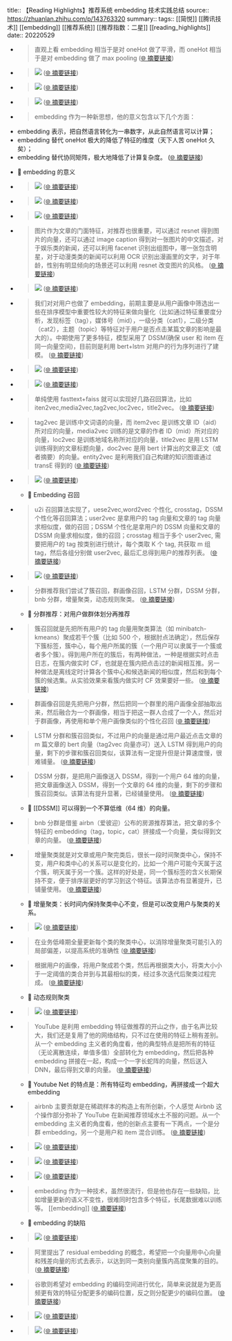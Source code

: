 title:: 【Reading Highlights】推荐系统 embedding 技术实践总结
source:: https://zhuanlan.zhihu.com/p/143763320
summary:: 
tags:: [[简悦]] [[腾讯技术]]  [[embedding]]  [[推荐系统]]  [[推荐指数：二星]]   [[reading_highlights]]
date:: 20220529  

- > 直观上看 embedding 相当于是对 oneHot 做了平滑，而 oneHot 相当于是对 embedding 做了 max pooling  ([🌐 摘要链接](https://zhuanlan.zhihu.com/p/143763320#js_content:~:text=%E7%9B%B4%E8%A7%82%E4%B8%8A%E7%9C%8B%20embedding%20%E7%9B%B8%E5%BD%93%E4%BA%8E%E6%98%AF%E5%AF%B9%20oneHot%20%E5%81%9A%E4%BA%86%E5%B9%B3%E6%BB%91%EF%BC%8C%E8%80%8C%20oneHot%20%E7%9B%B8%E5%BD%93%E4%BA%8E%E6%98%AF%E5%AF%B9%20embedding%20%E5%81%9A%E4%BA%86%20max%20pooling))

- > ![](https://pic1.zhimg.com/v2-1ded42011e9dd14893d7872074b808d8_r.jpg)  ([🌐 摘要链接](https://zhuanlan.zhihu.com/p/143763320#js_content:~:text=https://pic1.zhimg.com/v2-1ded42011e9dd14893d7872074b808d8_r.jpg))

- > ![](https://pic2.zhimg.com/v2-22fd6e8ebecd09a234d17532a268ba6d_r.jpg)  ([🌐 摘要链接](https://zhuanlan.zhihu.com/p/143763320#js_content:~:text=https://pic2.zhimg.com/v2-22fd6e8ebecd09a234d17532a268ba6d_r.jpg))

- > ![](https://pic2.zhimg.com/v2-0048adb0c04f6660fe5a3a9fb5cac0c5_r.jpg)  ([🌐 摘要链接](https://zhuanlan.zhihu.com/p/143763320#js_content:~:text=https://pic2.zhimg.com/v2-0048adb0c04f6660fe5a3a9fb5cac0c5_r.jpg))

- > embedding 作为一种新思想，他的意义包含以下几个方面：

*   embedding 表示，把自然语言转化为一串数字，从此自然语言可以计算；
*   embedding 替代 oneHot 极大的降低了特征的维度（天下人苦 oneHot 久矣）；
*   embedding 替代协同矩阵，极大地降低了计算复杂度。  ([🌐 摘要链接](https://zhuanlan.zhihu.com/p/143763320#js_content:~:text=embedding%20%E4%BD%9C%E4%B8%BA%E4%B8%80%E7%A7%8D%E6%96%B0%E6%80%9D%E6%83%B3%EF%BC%8C%E4%BB%96%E7%9A%84%E6%84%8F%E4%B9%89%E5%8C%85%E5%90%AB%E4%BB%A5%E4%B8%8B%E5%87%A0%E4%B8%AA%E6%96%B9%E9%9D%A2%EF%BC%9Aembedding%20%E8%A1%A8%E7%A4%BA%EF%BC%8C%E6%8A%8A%E8%87%AA%E7%84%B6%E8%AF%AD%E8%A8%80%E8%BD%AC%E5%8C%96%E4%B8%BA%E4%B8%80%E4%B8%B2%E6%95%B0%E5%AD%97%EF%BC%8C%E4%BB%8E%E6%AD%A4%E8%87%AA%E7%84%B6%E8%AF%AD%E8%A8%80%E5%8F%AF%E4%BB%A5%E8%AE%A1%E7%AE%97%EF%BC%9Bembedding%20%E6%9B%BF%E4%BB%A3%20oneHot%20%E6%9E%81%E5%A4%A7%E7%9A%84%E9%99%8D%E4%BD%8E%E4%BA%86%E7%89%B9%E5%BE%81%E7%9A%84%E7%BB%B4%E5%BA%A6%EF%BC%88%E5%A4%A9%E4%B8%8B%E4%BA%BA%E8%8B%A6%20oneHot%20%E4%B9%85%E7%9F%A3%EF%BC%89%EF%BC%9Bembedding%20%E6%9B%BF%E4%BB%A3%E5%8D%8F%E5%90%8C%E7%9F%A9%E9%98%B5%EF%BC%8C%E6%9E%81%E5%A4%A7%E5%9C%B0%E9%99%8D%E4%BD%8E%E4%BA%86%E8%AE%A1%E7%AE%97%E5%A4%8D%E6%9D%82%E5%BA%A6%E3%80%82))
  - 📝 embedding 的意义

- > ![](https://pic4.zhimg.com/v2-01688fb3426ce94d3c600b78d364498b_r.jpg)  ([🌐 摘要链接](https://zhuanlan.zhihu.com/p/143763320#js_content:~:text=https://pic4.zhimg.com/v2-01688fb3426ce94d3c600b78d364498b_r.jpg))

- > ![](https://pic1.zhimg.com/v2-18144af9c14e4121f810368593d51698_r.jpg)  ([🌐 摘要链接](https://zhuanlan.zhihu.com/p/143763320#js_content:~:text=https://pic1.zhimg.com/v2-18144af9c14e4121f810368593d51698_r.jpg))

- > ![](https://pic4.zhimg.com/v2-620451f4c911cb10cd956378e66f198b_r.jpg)  ([🌐 摘要链接](https://zhuanlan.zhihu.com/p/143763320#js_content:~:text=https://pic4.zhimg.com/v2-620451f4c911cb10cd956378e66f198b_r.jpg))

- > 图片作为文章的门面特征，对推荐也很重要，可以通过 resnet 得到图片的向量，还可以通过 image caption 得到对一张图片的中文描述，对于娱乐类的新闻，还可以利用 facenet 识别出组图中，哪一张包含明星，对于动漫类类的新闻可以利用 OCR 识别出漫画里的文字，对于年龄，性别有明显倾向的场景还可以利用 resnet 改变图片的风格。  ([🌐 摘要链接](https://zhuanlan.zhihu.com/p/143763320#js_content:~:text=%E5%9B%BE%E7%89%87%E4%BD%9C%E4%B8%BA%E6%96%87%E7%AB%A0%E7%9A%84%E9%97%A8%E9%9D%A2%E7%89%B9%E5%BE%81%EF%BC%8C%E5%AF%B9%E6%8E%A8%E8%8D%90%E4%B9%9F%E5%BE%88%E9%87%8D%E8%A6%81%EF%BC%8C%E5%8F%AF%E4%BB%A5%E9%80%9A%E8%BF%87%20resnet%20%E5%BE%97%E5%88%B0%E5%9B%BE%E7%89%87%E7%9A%84%E5%90%91%E9%87%8F%EF%BC%8C%E8%BF%98%E5%8F%AF%E4%BB%A5%E9%80%9A%E8%BF%87%20image%20caption%20%E5%BE%97%E5%88%B0%E5%AF%B9%E4%B8%80%E5%BC%A0%E5%9B%BE%E7%89%87%E7%9A%84%E4%B8%AD%E6%96%87%E6%8F%8F%E8%BF%B0%EF%BC%8C%E5%AF%B9%E4%BA%8E%E5%A8%B1%E4%B9%90%E7%B1%BB%E7%9A%84%E6%96%B0%E9%97%BB%EF%BC%8C%E8%BF%98%E5%8F%AF%E4%BB%A5%E5%88%A9%E7%94%A8%20facenet%20%E8%AF%86%E5%88%AB%E5%87%BA%E7%BB%84%E5%9B%BE%E4%B8%AD%EF%BC%8C%E5%93%AA%E4%B8%80%E5%BC%A0%E5%8C%85%E5%90%AB%E6%98%8E%E6%98%9F%EF%BC%8C%E5%AF%B9%E4%BA%8E%E5%8A%A8%E6%BC%AB%E7%B1%BB%E7%B1%BB%E7%9A%84%E6%96%B0%E9%97%BB%E5%8F%AF%E4%BB%A5%E5%88%A9%E7%94%A8%20OCR%20%E8%AF%86%E5%88%AB%E5%87%BA%E6%BC%AB%E7%94%BB%E9%87%8C%E7%9A%84%E6%96%87%E5%AD%97%EF%BC%8C%E5%AF%B9%E4%BA%8E%E5%B9%B4%E9%BE%84%EF%BC%8C%E6%80%A7%E5%88%AB%E6%9C%89%E6%98%8E%E6%98%BE%E5%80%BE%E5%90%91%E7%9A%84%E5%9C%BA%E6%99%AF%E8%BF%98%E5%8F%AF%E4%BB%A5%E5%88%A9%E7%94%A8%20resnet%20%E6%94%B9%E5%8F%98%E5%9B%BE%E7%89%87%E7%9A%84%E9%A3%8E%E6%A0%BC%E3%80%82))

- > ![](https://pic4.zhimg.com/v2-9c5dfdd54052ca764747e56a96fbd4cb_r.jpg)  ([🌐 摘要链接](https://zhuanlan.zhihu.com/p/143763320#js_content:~:text=https://pic4.zhimg.com/v2-9c5dfdd54052ca764747e56a96fbd4cb_r.jpg))

- > 我们对对用户也做了 embedding，前期主要是从用户画像中筛选出一些在排序模型中重要性较大的特征来做向量化（比如通过特征重要度分析，发现标签（tag），媒体号（mid），一级分类（cat1），二级分类（cat2），主题（topic）等特征对于用户是否点击某篇文章的影响是最大的）。中期使用了更多特征，模型采用了 DSSM(确保 user 和 item 在同一向量空间)，目前则是利用 bert+lstm 对用户的行为序列进行了建模。  ([🌐 摘要链接](https://zhuanlan.zhihu.com/p/143763320#js_content:~:text=%E6%88%91%E4%BB%AC%E5%AF%B9%E5%AF%B9%E7%94%A8%E6%88%B7%E4%B9%9F%E5%81%9A%E4%BA%86%20embedding%EF%BC%8C%E5%89%8D%E6%9C%9F%E4%B8%BB%E8%A6%81%E6%98%AF%E4%BB%8E%E7%94%A8%E6%88%B7%E7%94%BB%E5%83%8F%E4%B8%AD%E7%AD%9B%E9%80%89%E5%87%BA%E4%B8%80%E4%BA%9B%E5%9C%A8%E6%8E%92%E5%BA%8F%E6%A8%A1%E5%9E%8B%E4%B8%AD%E9%87%8D%E8%A6%81%E6%80%A7%E8%BE%83%E5%A4%A7%E7%9A%84%E7%89%B9%E5%BE%81%E6%9D%A5%E5%81%9A%E5%90%91%E9%87%8F%E5%8C%96%EF%BC%88%E6%AF%94%E5%A6%82%E9%80%9A%E8%BF%87%E7%89%B9%E5%BE%81%E9%87%8D%E8%A6%81%E5%BA%A6%E5%88%86%E6%9E%90%EF%BC%8C%E5%8F%91%E7%8E%B0%E6%A0%87%E7%AD%BE%EF%BC%88tag%EF%BC%89%EF%BC%8C%E5%AA%92%E4%BD%93%E5%8F%B7%EF%BC%88mid%EF%BC%89%EF%BC%8C%E4%B8%80%E7%BA%A7%E5%88%86%E7%B1%BB%EF%BC%88cat1%EF%BC%89%EF%BC%8C%E4%BA%8C%E7%BA%A7%E5%88%86%E7%B1%BB%EF%BC%88cat2%EF%BC%89%EF%BC%8C%E4%B8%BB%E9%A2%98%EF%BC%88topic%EF%BC%89%E7%AD%89%E7%89%B9%E5%BE%81%E5%AF%B9%E4%BA%8E%E7%94%A8%E6%88%B7%E6%98%AF%E5%90%A6%E7%82%B9%E5%87%BB%E6%9F%90%E7%AF%87%E6%96%87%E7%AB%A0%E7%9A%84%E5%BD%B1%E5%93%8D%E6%98%AF%E6%9C%80%E5%A4%A7%E7%9A%84%EF%BC%89%E3%80%82%E4%B8%AD%E6%9C%9F%E4%BD%BF%E7%94%A8%E4%BA%86%E6%9B%B4%E5%A4%9A%E7%89%B9%E5%BE%81%EF%BC%8C%E6%A8%A1%E5%9E%8B%E9%87%87%E7%94%A8%E4%BA%86%20DSSM(%E7%A1%AE%E4%BF%9D%20user%20%E5%92%8C%20item%20%E5%9C%A8%E5%90%8C%E4%B8%80%E5%90%91%E9%87%8F%E7%A9%BA%E9%97%B4)%EF%BC%8C%E7%9B%AE%E5%89%8D%E5%88%99%E6%98%AF%E5%88%A9%E7%94%A8%20bert+lstm%20%E5%AF%B9%E7%94%A8%E6%88%B7%E7%9A%84%E8%A1%8C%E4%B8%BA%E5%BA%8F%E5%88%97%E8%BF%9B%E8%A1%8C%E4%BA%86%E5%BB%BA%E6%A8%A1%E3%80%82))

- > ![](https://pic4.zhimg.com/v2-bed3cb5536ad38425c8385fc23d856f7_r.jpg)  ([🌐 摘要链接](https://zhuanlan.zhihu.com/p/143763320#js_content:~:text=https://pic4.zhimg.com/v2-bed3cb5536ad38425c8385fc23d856f7_r.jpg))

- > ![](https://pic3.zhimg.com/v2-ad0eb7db7268827f71159ce1885b328e_r.jpg)  ([🌐 摘要链接](https://zhuanlan.zhihu.com/p/143763320#js_content:~:text=https://pic3.zhimg.com/v2-ad0eb7db7268827f71159ce1885b328e_r.jpg))

- > 单纯使用 fasttext+faiss 就可以实现好几路召回算法，比如 iten2vec,media2vec,tag2vec,loc2vec，title2vec。  ([🌐 摘要链接](https://zhuanlan.zhihu.com/p/143763320#js_content:~:text=%E5%8D%95%E7%BA%AF%E4%BD%BF%E7%94%A8%20fasttext+faiss%20%E5%B0%B1%E5%8F%AF%E4%BB%A5%E5%AE%9E%E7%8E%B0%E5%A5%BD%E5%87%A0%E8%B7%AF%E5%8F%AC%E5%9B%9E%E7%AE%97%E6%B3%95%EF%BC%8C%E6%AF%94%E5%A6%82%20iten2vec,media2vec,tag2vec,loc2vec%EF%BC%8Ctitle2vec%E3%80%82))

- > tag2vec 是训练中文词语的向量，而 item2vec 是训练文章 ID（aid）所对应的向量，media2vec 训练的是文章的作者 ID（mid）所对应的向量，loc2vec 是训练地域名称所对应的向量，title2vec 是用 LSTM 训练得到的文章标题向量，doc2vec 是用 bert 计算出的文章正文（或者摘要）的向量。entity2vec 是利用我们自己构建的知识图谱通过 transE 得到的  ([🌐 摘要链接](https://zhuanlan.zhihu.com/p/143763320#js_content:~:text=tag2vec%20%E6%98%AF%E8%AE%AD%E7%BB%83%E4%B8%AD%E6%96%87%E8%AF%8D%E8%AF%AD%E7%9A%84%E5%90%91%E9%87%8F%EF%BC%8C%E8%80%8C%20item2vec%20%E6%98%AF%E8%AE%AD%E7%BB%83%E6%96%87%E7%AB%A0%20ID%EF%BC%88aid%EF%BC%89%E6%89%80%E5%AF%B9%E5%BA%94%E7%9A%84%E5%90%91%E9%87%8F%EF%BC%8Cmedia2vec%20%E8%AE%AD%E7%BB%83%E7%9A%84%E6%98%AF%E6%96%87%E7%AB%A0%E7%9A%84%E4%BD%9C%E8%80%85%20ID%EF%BC%88mid%EF%BC%89%E6%89%80%E5%AF%B9%E5%BA%94%E7%9A%84%E5%90%91%E9%87%8F%EF%BC%8Cloc2vec%20%E6%98%AF%E8%AE%AD%E7%BB%83%E5%9C%B0%E5%9F%9F%E5%90%8D%E7%A7%B0%E6%89%80%E5%AF%B9%E5%BA%94%E7%9A%84%E5%90%91%E9%87%8F%EF%BC%8Ctitle2vec%20%E6%98%AF%E7%94%A8%20LSTM%20%E8%AE%AD%E7%BB%83%E5%BE%97%E5%88%B0%E7%9A%84%E6%96%87%E7%AB%A0%E6%A0%87%E9%A2%98%E5%90%91%E9%87%8F%EF%BC%8Cdoc2vec%20%E6%98%AF%E7%94%A8%20bert%20%E8%AE%A1%E7%AE%97%E5%87%BA%E7%9A%84%E6%96%87%E7%AB%A0%E6%AD%A3%E6%96%87%EF%BC%88%E6%88%96%E8%80%85%E6%91%98%E8%A6%81%EF%BC%89%E7%9A%84%E5%90%91%E9%87%8F%E3%80%82entity2vec%20%E6%98%AF%E5%88%A9%E7%94%A8%E6%88%91%E4%BB%AC%E8%87%AA%E5%B7%B1%E6%9E%84%E5%BB%BA%E7%9A%84%E7%9F%A5%E8%AF%86%E5%9B%BE%E8%B0%B1%E9%80%9A%E8%BF%87%20transE%20%E5%BE%97%E5%88%B0%E7%9A%84))

- > ![](https://pic4.zhimg.com/v2-75b2cb945cf1e5e051357ac46bb4faa7_r.jpg)  ([🌐 摘要链接](https://zhuanlan.zhihu.com/p/143763320#js_content:~:text=https://pic4.zhimg.com/v2-75b2cb945cf1e5e051357ac46bb4faa7_r.jpg))
  - 📝 Embedding 召回

- > u2i 召回算法实现了，uese2vec,word2vec 个性化, crosstag，DSSM 个性化等召回算法；user2vec 是拿用户的 tag 向量和文章的 tag 向量求相似度，做的召回；DSSM 个性化是拿用户的 DSSM 向量和文章的 DSSM 向量求相似度，做的召回；crosstag 相当于多个 user2vec, 需要把用户的 tag 按类别进行统计，每个类取 K 个 tag, 共获取 m 组 tag，然后各组分别做 user2vec, 最后汇总得到用户的推荐列表。  ([🌐 摘要链接](https://zhuanlan.zhihu.com/p/143763320#js_content:~:text=u2i%20%E5%8F%AC%E5%9B%9E%E7%AE%97%E6%B3%95%E5%AE%9E%E7%8E%B0%E4%BA%86%EF%BC%8Cuese2vec,word2vec%20%E4%B8%AA%E6%80%A7%E5%8C%96,%20crosstag%EF%BC%8CDSSM%20%E4%B8%AA%E6%80%A7%E5%8C%96%E7%AD%89%E5%8F%AC%E5%9B%9E%E7%AE%97%E6%B3%95%EF%BC%9Buser2vec%20%E6%98%AF%E6%8B%BF%E7%94%A8%E6%88%B7%E7%9A%84%20tag%20%E5%90%91%E9%87%8F%E5%92%8C%E6%96%87%E7%AB%A0%E7%9A%84%20tag%20%E5%90%91%E9%87%8F%E6%B1%82%E7%9B%B8%E4%BC%BC%E5%BA%A6%EF%BC%8C%E5%81%9A%E7%9A%84%E5%8F%AC%E5%9B%9E%EF%BC%9BDSSM%20%E4%B8%AA%E6%80%A7%E5%8C%96%E6%98%AF%E6%8B%BF%E7%94%A8%E6%88%B7%E7%9A%84%20DSSM%20%E5%90%91%E9%87%8F%E5%92%8C%E6%96%87%E7%AB%A0%E7%9A%84%20DSSM%20%E5%90%91%E9%87%8F%E6%B1%82%E7%9B%B8%E4%BC%BC%E5%BA%A6%EF%BC%8C%E5%81%9A%E7%9A%84%E5%8F%AC%E5%9B%9E%EF%BC%9Bcrosstag%20%E7%9B%B8%E5%BD%93%E4%BA%8E%E5%A4%9A%E4%B8%AA%20user2vec,%20%E9%9C%80%E8%A6%81%E6%8A%8A%E7%94%A8%E6%88%B7%E7%9A%84%20tag%20%E6%8C%89%E7%B1%BB%E5%88%AB%E8%BF%9B%E8%A1%8C%E7%BB%9F%E8%AE%A1%EF%BC%8C%E6%AF%8F%E4%B8%AA%E7%B1%BB%E5%8F%96%20K%20%E4%B8%AA%20tag,%20%E5%85%B1%E8%8E%B7%E5%8F%96%20m%20%E7%BB%84%20tag%EF%BC%8C%E7%84%B6%E5%90%8E%E5%90%84%E7%BB%84%E5%88%86%E5%88%AB%E5%81%9A%20user2vec,%20%E6%9C%80%E5%90%8E%E6%B1%87%E6%80%BB%E5%BE%97%E5%88%B0%E7%94%A8%E6%88%B7%E7%9A%84%E6%8E%A8%E8%8D%90%E5%88%97%E8%A1%A8%E3%80%82))

- > ![](https://pic1.zhimg.com/v2-4c7edc94af4f7f40eddc4cb949f89cf8_b.jpg)  ([🌐 摘要链接](https://zhuanlan.zhihu.com/p/143763320#js_content:~:text=https://pic1.zhimg.com/v2-4c7edc94af4f7f40eddc4cb949f89cf8_b.jpg))

- > 分群推荐我们尝试了簇召回，群画像召回，LSTM 分群，DSSM 分群，bnb 分群，增量聚类，动态规则聚类。  ([🌐 摘要链接](https://zhuanlan.zhihu.com/p/143763320#js_content:~:text=%E5%88%86%E7%BE%A4%E6%8E%A8%E8%8D%90%E6%88%91%E4%BB%AC%E5%B0%9D%E8%AF%95%E4%BA%86%E7%B0%87%E5%8F%AC%E5%9B%9E%EF%BC%8C%E7%BE%A4%E7%94%BB%E5%83%8F%E5%8F%AC%E5%9B%9E%EF%BC%8CLSTM%20%E5%88%86%E7%BE%A4%EF%BC%8CDSSM%20%E5%88%86%E7%BE%A4%EF%BC%8Cbnb%20%E5%88%86%E7%BE%A4%EF%BC%8C%E5%A2%9E%E9%87%8F%E8%81%9A%E7%B1%BB%EF%BC%8C%E5%8A%A8%E6%80%81%E8%A7%84%E5%88%99%E8%81%9A%E7%B1%BB%E3%80%82))
  - 📝 分群推荐：对用户做群体划分再推荐

- > 簇召回就是先把所有用户的 tag 向量用聚类算法（如 minibatch-kmeans）聚成若干个簇（比如 500 个，根据肘点法确定），然后保存下簇标签，簇中心，每个用户所属的簇（一个用户可以隶属于一个簇或者多个簇）。得到用户所在的簇后，有两种做法，一种是根据实时点击日志，在簇内做实时 CF，也就是在簇内把点击过的新闻相互推。另一种做法是离线定时计算各个簇中心和候选新闻的相似度，然后和到每个簇的候选集。从实验效果来看簇内做实时 CF 效果要好一些。  ([🌐 摘要链接](https://zhuanlan.zhihu.com/p/143763320#js_content:~:text=%E7%B0%87%E5%8F%AC%E5%9B%9E%E5%B0%B1%E6%98%AF%E5%85%88%E6%8A%8A%E6%89%80%E6%9C%89%E7%94%A8%E6%88%B7%E7%9A%84%20tag%20%E5%90%91%E9%87%8F%E7%94%A8%E8%81%9A%E7%B1%BB%E7%AE%97%E6%B3%95%EF%BC%88%E5%A6%82%20minibatch-kmeans%EF%BC%89%E8%81%9A%E6%88%90%E8%8B%A5%E5%B9%B2%E4%B8%AA%E7%B0%87%EF%BC%88%E6%AF%94%E5%A6%82%20500%20%E4%B8%AA%EF%BC%8C%E6%A0%B9%E6%8D%AE%E8%82%98%E7%82%B9%E6%B3%95%E7%A1%AE%E5%AE%9A%EF%BC%89%EF%BC%8C%E7%84%B6%E5%90%8E%E4%BF%9D%E5%AD%98%E4%B8%8B%E7%B0%87%E6%A0%87%E7%AD%BE%EF%BC%8C%E7%B0%87%E4%B8%AD%E5%BF%83%EF%BC%8C%E6%AF%8F%E4%B8%AA%E7%94%A8%E6%88%B7%E6%89%80%E5%B1%9E%E7%9A%84%E7%B0%87%EF%BC%88%E4%B8%80%E4%B8%AA%E7%94%A8%E6%88%B7%E5%8F%AF%E4%BB%A5%E9%9A%B6%E5%B1%9E%E4%BA%8E%E4%B8%80%E4%B8%AA%E7%B0%87%E6%88%96%E8%80%85%E5%A4%9A%E4%B8%AA%E7%B0%87%EF%BC%89%E3%80%82%E5%BE%97%E5%88%B0%E7%94%A8%E6%88%B7%E6%89%80%E5%9C%A8%E7%9A%84%E7%B0%87%E5%90%8E%EF%BC%8C%E6%9C%89%E4%B8%A4%E7%A7%8D%E5%81%9A%E6%B3%95%EF%BC%8C%E4%B8%80%E7%A7%8D%E6%98%AF%E6%A0%B9%E6%8D%AE%E5%AE%9E%E6%97%B6%E7%82%B9%E5%87%BB%E6%97%A5%E5%BF%97%EF%BC%8C%E5%9C%A8%E7%B0%87%E5%86%85%E5%81%9A%E5%AE%9E%E6%97%B6%20CF%EF%BC%8C%E4%B9%9F%E5%B0%B1%E6%98%AF%E5%9C%A8%E7%B0%87%E5%86%85%E6%8A%8A%E7%82%B9%E5%87%BB%E8%BF%87%E7%9A%84%E6%96%B0%E9%97%BB%E7%9B%B8%E4%BA%92%E6%8E%A8%E3%80%82%E5%8F%A6%E4%B8%80%E7%A7%8D%E5%81%9A%E6%B3%95%E6%98%AF%E7%A6%BB%E7%BA%BF%E5%AE%9A%E6%97%B6%E8%AE%A1%E7%AE%97%E5%90%84%E4%B8%AA%E7%B0%87%E4%B8%AD%E5%BF%83%E5%92%8C%E5%80%99%E9%80%89%E6%96%B0%E9%97%BB%E7%9A%84%E7%9B%B8%E4%BC%BC%E5%BA%A6%EF%BC%8C%E7%84%B6%E5%90%8E%E5%92%8C%E5%88%B0%E6%AF%8F%E4%B8%AA%E7%B0%87%E7%9A%84%E5%80%99%E9%80%89%E9%9B%86%E3%80%82%E4%BB%8E%E5%AE%9E%E9%AA%8C%E6%95%88%E6%9E%9C%E6%9D%A5%E7%9C%8B%E7%B0%87%E5%86%85%E5%81%9A%E5%AE%9E%E6%97%B6%20CF%20%E6%95%88%E6%9E%9C%E8%A6%81%E5%A5%BD%E4%B8%80%E4%BA%9B%E3%80%82))

- > 群画像召回是先把用户分群，然后把同一个群里的用户画像全部抽取出来，然后融合为一个群画像，相当于把这一群人合成了一个人，然后对于群画像，再使用和单个用户画像类似的个性化召回  ([🌐 摘要链接](https://zhuanlan.zhihu.com/p/143763320#js_content:~:text=%E7%BE%A4%E7%94%BB%E5%83%8F%E5%8F%AC%E5%9B%9E%E6%98%AF%E5%85%88%E6%8A%8A%E7%94%A8%E6%88%B7%E5%88%86%E7%BE%A4%EF%BC%8C%E7%84%B6%E5%90%8E%E6%8A%8A%E5%90%8C%E4%B8%80%E4%B8%AA%E7%BE%A4%E9%87%8C%E7%9A%84%E7%94%A8%E6%88%B7%E7%94%BB%E5%83%8F%E5%85%A8%E9%83%A8%E6%8A%BD%E5%8F%96%E5%87%BA%E6%9D%A5%EF%BC%8C%E7%84%B6%E5%90%8E%E8%9E%8D%E5%90%88%E4%B8%BA%E4%B8%80%E4%B8%AA%E7%BE%A4%E7%94%BB%E5%83%8F%EF%BC%8C%E7%9B%B8%E5%BD%93%E4%BA%8E%E6%8A%8A%E8%BF%99%E4%B8%80%E7%BE%A4%E4%BA%BA%E5%90%88%E6%88%90%E4%BA%86%E4%B8%80%E4%B8%AA%E4%BA%BA%EF%BC%8C%E7%84%B6%E5%90%8E%E5%AF%B9%E4%BA%8E%E7%BE%A4%E7%94%BB%E5%83%8F%EF%BC%8C%E5%86%8D%E4%BD%BF%E7%94%A8%E5%92%8C%E5%8D%95%E4%B8%AA%E7%94%A8%E6%88%B7%E7%94%BB%E5%83%8F%E7%B1%BB%E4%BC%BC%E7%9A%84%E4%B8%AA%E6%80%A7%E5%8C%96%E5%8F%AC%E5%9B%9E))

- > LSTM 分群和簇召回类似，不过用户的向量是通过用户最近点击文章的 m 篇文章的 bert 向量（tag2vec 向量亦可）送入 LSTM 得到用户的向量，剩下的步骤和簇召回类似，该算法有一定提升但是计算速度慢，很难铺量。  ([🌐 摘要链接](https://zhuanlan.zhihu.com/p/143763320#js_content:~:text=LSTM%20%E5%88%86%E7%BE%A4%E5%92%8C%E7%B0%87%E5%8F%AC%E5%9B%9E%E7%B1%BB%E4%BC%BC%EF%BC%8C%E4%B8%8D%E8%BF%87%E7%94%A8%E6%88%B7%E7%9A%84%E5%90%91%E9%87%8F%E6%98%AF%E9%80%9A%E8%BF%87%E7%94%A8%E6%88%B7%E6%9C%80%E8%BF%91%E7%82%B9%E5%87%BB%E6%96%87%E7%AB%A0%E7%9A%84%20m%20%E7%AF%87%E6%96%87%E7%AB%A0%E7%9A%84%20bert%20%E5%90%91%E9%87%8F%EF%BC%88tag2vec%20%E5%90%91%E9%87%8F%E4%BA%A6%E5%8F%AF%EF%BC%89%E9%80%81%E5%85%A5%20LSTM%20%E5%BE%97%E5%88%B0%E7%94%A8%E6%88%B7%E7%9A%84%E5%90%91%E9%87%8F%EF%BC%8C%E5%89%A9%E4%B8%8B%E7%9A%84%E6%AD%A5%E9%AA%A4%E5%92%8C%E7%B0%87%E5%8F%AC%E5%9B%9E%E7%B1%BB%E4%BC%BC%EF%BC%8C%E8%AF%A5%E7%AE%97%E6%B3%95%E6%9C%89%E4%B8%80%E5%AE%9A%E6%8F%90%E5%8D%87%E4%BD%86%E6%98%AF%E8%AE%A1%E7%AE%97%E9%80%9F%E5%BA%A6%E6%85%A2%EF%BC%8C%E5%BE%88%E9%9A%BE%E9%93%BA%E9%87%8F%E3%80%82))

- > DSSM 分群，是把用户画像送入 DSSM，得到一个用户 64 维的向量，把文章画像送入 DSSM，得到一个文章的 64 维的向量，剩下的步骤和簇召回类似。该算法有提升显著，已经铺量使用。  ([🌐 摘要链接](https://zhuanlan.zhihu.com/p/143763320#js_content:~:text=DSSM%20%E5%88%86%E7%BE%A4%EF%BC%8C%E6%98%AF%E6%8A%8A%E7%94%A8%E6%88%B7%E7%94%BB%E5%83%8F%E9%80%81%E5%85%A5%20DSSM%EF%BC%8C%E5%BE%97%E5%88%B0%E4%B8%80%E4%B8%AA%E7%94%A8%E6%88%B7%2064%20%E7%BB%B4%E7%9A%84%E5%90%91%E9%87%8F%EF%BC%8C%E6%8A%8A%E6%96%87%E7%AB%A0%E7%94%BB%E5%83%8F%E9%80%81%E5%85%A5%20DSSM%EF%BC%8C%E5%BE%97%E5%88%B0%E4%B8%80%E4%B8%AA%E6%96%87%E7%AB%A0%E7%9A%84%2064%20%E7%BB%B4%E7%9A%84%E5%90%91%E9%87%8F%EF%BC%8C%E5%89%A9%E4%B8%8B%E7%9A%84%E6%AD%A5%E9%AA%A4%E5%92%8C%E7%B0%87%E5%8F%AC%E5%9B%9E%E7%B1%BB%E4%BC%BC%E3%80%82%E8%AF%A5%E7%AE%97%E6%B3%95%E6%9C%89%E6%8F%90%E5%8D%87%E6%98%BE%E8%91%97%EF%BC%8C%E5%B7%B2%E7%BB%8F%E9%93%BA%E9%87%8F%E4%BD%BF%E7%94%A8%E3%80%82))
  - 📝 [[DSSM]] 可以得到一个不算低维（64 维）的向量。

- > bnb 分群是借鉴 airbn（爱彼迎）公布的房源推荐算法，把文章的多个特征的 embedding（tag，topic，cat）拼接成一个向量，类似得到文章的向量。  ([🌐 摘要链接](https://zhuanlan.zhihu.com/p/143763320#js_content:~:text=bnb%20%E5%88%86%E7%BE%A4%E6%98%AF%E5%80%9F%E9%89%B4%20airbn%EF%BC%88%E7%88%B1%E5%BD%BC%E8%BF%8E%EF%BC%89%E5%85%AC%E5%B8%83%E7%9A%84%E6%88%BF%E6%BA%90%E6%8E%A8%E8%8D%90%E7%AE%97%E6%B3%95%EF%BC%8C%E6%8A%8A%E6%96%87%E7%AB%A0%E7%9A%84%E5%A4%9A%E4%B8%AA%E7%89%B9%E5%BE%81%E7%9A%84%20embedding%EF%BC%88tag%EF%BC%8Ctopic%EF%BC%8Ccat%EF%BC%89%E6%8B%BC%E6%8E%A5%E6%88%90%E4%B8%80%E4%B8%AA%E5%90%91%E9%87%8F%EF%BC%8C%E7%B1%BB%E4%BC%BC%E5%BE%97%E5%88%B0%E6%96%87%E7%AB%A0%E7%9A%84%E5%90%91%E9%87%8F%E3%80%82))

- > 增量聚类就是对文章或用户聚完类后，很长一段时间聚类中心，保持不变，用户和类中心的关系可以是变化的，比如一个用户可能今天属于这个簇，明天属于另一个簇。这样的好处是，同一个簇标签的含义长期保持不变，便于排序层更好的学习到这个特征。该算法亦有显著提升，已铺量使用。  ([🌐 摘要链接](https://zhuanlan.zhihu.com/p/143763320#js_content:~:text=%E5%A2%9E%E9%87%8F%E8%81%9A%E7%B1%BB%E5%B0%B1%E6%98%AF%E5%AF%B9%E6%96%87%E7%AB%A0%E6%88%96%E7%94%A8%E6%88%B7%E8%81%9A%E5%AE%8C%E7%B1%BB%E5%90%8E%EF%BC%8C%E5%BE%88%E9%95%BF%E4%B8%80%E6%AE%B5%E6%97%B6%E9%97%B4%E8%81%9A%E7%B1%BB%E4%B8%AD%E5%BF%83%EF%BC%8C%E4%BF%9D%E6%8C%81%E4%B8%8D%E5%8F%98%EF%BC%8C%E7%94%A8%E6%88%B7%E5%92%8C%E7%B1%BB%E4%B8%AD%E5%BF%83%E7%9A%84%E5%85%B3%E7%B3%BB%E5%8F%AF%E4%BB%A5%E6%98%AF%E5%8F%98%E5%8C%96%E7%9A%84%EF%BC%8C%E6%AF%94%E5%A6%82%E4%B8%80%E4%B8%AA%E7%94%A8%E6%88%B7%E5%8F%AF%E8%83%BD%E4%BB%8A%E5%A4%A9%E5%B1%9E%E4%BA%8E%E8%BF%99%E4%B8%AA%E7%B0%87%EF%BC%8C%E6%98%8E%E5%A4%A9%E5%B1%9E%E4%BA%8E%E5%8F%A6%E4%B8%80%E4%B8%AA%E7%B0%87%E3%80%82%E8%BF%99%E6%A0%B7%E7%9A%84%E5%A5%BD%E5%A4%84%E6%98%AF%EF%BC%8C%E5%90%8C%E4%B8%80%E4%B8%AA%E7%B0%87%E6%A0%87%E7%AD%BE%E7%9A%84%E5%90%AB%E4%B9%89%E9%95%BF%E6%9C%9F%E4%BF%9D%E6%8C%81%E4%B8%8D%E5%8F%98%EF%BC%8C%E4%BE%BF%E4%BA%8E%E6%8E%92%E5%BA%8F%E5%B1%82%E6%9B%B4%E5%A5%BD%E7%9A%84%E5%AD%A6%E4%B9%A0%E5%88%B0%E8%BF%99%E4%B8%AA%E7%89%B9%E5%BE%81%E3%80%82%E8%AF%A5%E7%AE%97%E6%B3%95%E4%BA%A6%E6%9C%89%E6%98%BE%E8%91%97%E6%8F%90%E5%8D%87%EF%BC%8C%E5%B7%B2%E9%93%BA%E9%87%8F%E4%BD%BF%E7%94%A8%E3%80%82))
  - 📝 增量聚类：长时间内保持聚类中心不变，但是可以改变用户与聚类的关系。

- > ![](https://pic4.zhimg.com/v2-edbd11bb697714c8957af194c5010e23_b.jpg)  ([🌐 摘要链接](https://zhuanlan.zhihu.com/p/143763320#js_content:~:text=https://pic4.zhimg.com/v2-edbd11bb697714c8957af194c5010e23_b.jpg))

- > 在业务低峰期全量更新每个类的聚类中心，以消除增量聚类可能引入的局部偏差，以提高系统的准确性  ([🌐 摘要链接](https://zhuanlan.zhihu.com/p/143763320#js_content:~:text=%E5%9C%A8%E4%B8%9A%E5%8A%A1%E4%BD%8E%E5%B3%B0%E6%9C%9F%E5%85%A8%E9%87%8F%E6%9B%B4%E6%96%B0%E6%AF%8F%E4%B8%AA%E7%B1%BB%E7%9A%84%E8%81%9A%E7%B1%BB%E4%B8%AD%E5%BF%83%EF%BC%8C%E4%BB%A5%E6%B6%88%E9%99%A4%E5%A2%9E%E9%87%8F%E8%81%9A%E7%B1%BB%E5%8F%AF%E8%83%BD%E5%BC%95%E5%85%A5%E7%9A%84%E5%B1%80%E9%83%A8%E5%81%8F%E5%B7%AE%EF%BC%8C%E4%BB%A5%E6%8F%90%E9%AB%98%E7%B3%BB%E7%BB%9F%E7%9A%84%E5%87%86%E7%A1%AE%E6%80%A7))

- > 根据用户的画像，将用户聚成若个类，然后再根据类大小，将类大小小于一定阈值的类合并到与其最相似的类，经过多次迭代后聚类过程完成。  ([🌐 摘要链接](https://zhuanlan.zhihu.com/p/143763320#js_content:~:text=%E6%A0%B9%E6%8D%AE%E7%94%A8%E6%88%B7%E7%9A%84%E7%94%BB%E5%83%8F%EF%BC%8C%E5%B0%86%E7%94%A8%E6%88%B7%E8%81%9A%E6%88%90%E8%8B%A5%E4%B8%AA%E7%B1%BB%EF%BC%8C%E7%84%B6%E5%90%8E%E5%86%8D%E6%A0%B9%E6%8D%AE%E7%B1%BB%E5%A4%A7%E5%B0%8F%EF%BC%8C%E5%B0%86%E7%B1%BB%E5%A4%A7%E5%B0%8F%E5%B0%8F%E4%BA%8E%E4%B8%80%E5%AE%9A%E9%98%88%E5%80%BC%E7%9A%84%E7%B1%BB%E5%90%88%E5%B9%B6%E5%88%B0%E4%B8%8E%E5%85%B6%E6%9C%80%E7%9B%B8%E4%BC%BC%E7%9A%84%E7%B1%BB%EF%BC%8C%E7%BB%8F%E8%BF%87%E5%A4%9A%E6%AC%A1%E8%BF%AD%E4%BB%A3%E5%90%8E%E8%81%9A%E7%B1%BB%E8%BF%87%E7%A8%8B%E5%AE%8C%E6%88%90%E3%80%82))
  - 📝 动态规则聚类

- > ![](https://pic2.zhimg.com/v2-38351971e141405076ee5af3a7c73f5d_r.jpg)  ([🌐 摘要链接](https://zhuanlan.zhihu.com/p/143763320#js_content:~:text=https://pic2.zhimg.com/v2-38351971e141405076ee5af3a7c73f5d_r.jpg))

- > YouTube 是利用 embedding 特征做推荐的开山之作，由于名声比较大，我们还是复用了他的网络结构，只不过在使用的特征上稍有差别。从一个 embedding 主义者的角度看，他的典型特点是把所有的特征（无论离散连续，单值多值）全部转化为 embedding，然后把各种 embedding 拼接在一起，构成一个一字长蛇阵的向量，然后送入 DNN，最后得到文章的向量。  ([🌐 摘要链接](https://zhuanlan.zhihu.com/p/143763320#js_content:~:text=YouTube%20%E6%98%AF%E5%88%A9%E7%94%A8%20embedding%20%E7%89%B9%E5%BE%81%E5%81%9A%E6%8E%A8%E8%8D%90%E7%9A%84%E5%BC%80%E5%B1%B1%E4%B9%8B%E4%BD%9C%EF%BC%8C%E7%94%B1%E4%BA%8E%E5%90%8D%E5%A3%B0%E6%AF%94%E8%BE%83%E5%A4%A7%EF%BC%8C%E6%88%91%E4%BB%AC%E8%BF%98%E6%98%AF%E5%A4%8D%E7%94%A8%E4%BA%86%E4%BB%96%E7%9A%84%E7%BD%91%E7%BB%9C%E7%BB%93%E6%9E%84%EF%BC%8C%E5%8F%AA%E4%B8%8D%E8%BF%87%E5%9C%A8%E4%BD%BF%E7%94%A8%E7%9A%84%E7%89%B9%E5%BE%81%E4%B8%8A%E7%A8%8D%E6%9C%89%E5%B7%AE%E5%88%AB%E3%80%82%E4%BB%8E%E4%B8%80%E4%B8%AA%20embedding%20%E4%B8%BB%E4%B9%89%E8%80%85%E7%9A%84%E8%A7%92%E5%BA%A6%E7%9C%8B%EF%BC%8C%E4%BB%96%E7%9A%84%E5%85%B8%E5%9E%8B%E7%89%B9%E7%82%B9%E6%98%AF%E6%8A%8A%E6%89%80%E6%9C%89%E7%9A%84%E7%89%B9%E5%BE%81%EF%BC%88%E6%97%A0%E8%AE%BA%E7%A6%BB%E6%95%A3%E8%BF%9E%E7%BB%AD%EF%BC%8C%E5%8D%95%E5%80%BC%E5%A4%9A%E5%80%BC%EF%BC%89%E5%85%A8%E9%83%A8%E8%BD%AC%E5%8C%96%E4%B8%BA%20embedding%EF%BC%8C%E7%84%B6%E5%90%8E%E6%8A%8A%E5%90%84%E7%A7%8D%20embedding%20%E6%8B%BC%E6%8E%A5%E5%9C%A8%E4%B8%80%E8%B5%B7%EF%BC%8C%E6%9E%84%E6%88%90%E4%B8%80%E4%B8%AA%E4%B8%80%E5%AD%97%E9%95%BF%E8%9B%87%E9%98%B5%E7%9A%84%E5%90%91%E9%87%8F%EF%BC%8C%E7%84%B6%E5%90%8E%E9%80%81%E5%85%A5%20DNN%EF%BC%8C%E6%9C%80%E5%90%8E%E5%BE%97%E5%88%B0%E6%96%87%E7%AB%A0%E7%9A%84%E5%90%91%E9%87%8F%E3%80%82))
  - 📝 Youtube Net 的特点是：所有特征均 embedding，再拼接成一个超大 embedding

- > airbnb 主要贡献是在稀疏样本的构造上有所创新，个人感觉 Airbnb 这个操作部分弥补了 YouTube 在新闻推荐领域水土不服的问题。从一个 embedding 主义者的角度看，他的创新点主要有一下两点，一个是分群 embedding，另一个是用户和 item 混合训练。  ([🌐 摘要链接](https://zhuanlan.zhihu.com/p/143763320#js_content:~:text=airbnb%20%E4%B8%BB%E8%A6%81%E8%B4%A1%E7%8C%AE%E6%98%AF%E5%9C%A8%E7%A8%80%E7%96%8F%E6%A0%B7%E6%9C%AC%E7%9A%84%E6%9E%84%E9%80%A0%E4%B8%8A%E6%9C%89%E6%89%80%E5%88%9B%E6%96%B0%EF%BC%8C%E4%B8%AA%E4%BA%BA%E6%84%9F%E8%A7%89%20Airbnb%20%E8%BF%99%E4%B8%AA%E6%93%8D%E4%BD%9C%E9%83%A8%E5%88%86%E5%BC%A5%E8%A1%A5%E4%BA%86%20YouTube%20%E5%9C%A8%E6%96%B0%E9%97%BB%E6%8E%A8%E8%8D%90%E9%A2%86%E5%9F%9F%E6%B0%B4%E5%9C%9F%E4%B8%8D%E6%9C%8D%E7%9A%84%E9%97%AE%E9%A2%98%E3%80%82%E4%BB%8E%E4%B8%80%E4%B8%AA%20embedding%20%E4%B8%BB%E4%B9%89%E8%80%85%E7%9A%84%E8%A7%92%E5%BA%A6%E7%9C%8B%EF%BC%8C%E4%BB%96%E7%9A%84%E5%88%9B%E6%96%B0%E7%82%B9%E4%B8%BB%E8%A6%81%E6%9C%89%E4%B8%80%E4%B8%8B%E4%B8%A4%E7%82%B9%EF%BC%8C%E4%B8%80%E4%B8%AA%E6%98%AF%E5%88%86%E7%BE%A4%20embedding%EF%BC%8C%E5%8F%A6%E4%B8%80%E4%B8%AA%E6%98%AF%E7%94%A8%E6%88%B7%E5%92%8C%20item%20%E6%B7%B7%E5%90%88%E8%AE%AD%E7%BB%83%E3%80%82))

- > ![](https://pic4.zhimg.com/v2-8e9aae6a87692420ac161febb64c771b_r.jpg)  ([🌐 摘要链接](https://zhuanlan.zhihu.com/p/143763320#js_content:~:text=https://pic4.zhimg.com/v2-8e9aae6a87692420ac161febb64c771b_r.jpg))

- > ![](https://pic3.zhimg.com/v2-f1770078e79d9b34991221ce005094b6_r.jpg)  ([🌐 摘要链接](https://zhuanlan.zhihu.com/p/143763320#js_content:~:text=https://pic3.zhimg.com/v2-f1770078e79d9b34991221ce005094b6_r.jpg))

- > ![](https://pic4.zhimg.com/v2-e6f45ce3538c5c5c2bf9d9e7c2c2ccdb_r.jpg)  ([🌐 摘要链接](https://zhuanlan.zhihu.com/p/143763320#js_content:~:text=https://pic4.zhimg.com/v2-e6f45ce3538c5c5c2bf9d9e7c2c2ccdb_r.jpg))

- > embedding 作为一种技术，虽然很流行，但是他也存在一些缺陷，比如增量更新的语义不变性，很难同时包含多个特征，长尾数据难以训练等。 [[embedding]]   ([🌐 摘要链接](https://zhuanlan.zhihu.com/p/143763320#js_content:~:text=embedding%20%E4%BD%9C%E4%B8%BA%E4%B8%80%E7%A7%8D%E6%8A%80%E6%9C%AF%EF%BC%8C%E8%99%BD%E7%84%B6%E5%BE%88%E6%B5%81%E8%A1%8C%EF%BC%8C%E4%BD%86%E6%98%AF%E4%BB%96%E4%B9%9F%E5%AD%98%E5%9C%A8%E4%B8%80%E4%BA%9B%E7%BC%BA%E9%99%B7%EF%BC%8C%E6%AF%94%E5%A6%82%E5%A2%9E%E9%87%8F%E6%9B%B4%E6%96%B0%E7%9A%84%E8%AF%AD%E4%B9%89%E4%B8%8D%E5%8F%98%E6%80%A7%EF%BC%8C%E5%BE%88%E9%9A%BE%E5%90%8C%E6%97%B6%E5%8C%85%E5%90%AB%E5%A4%9A%E4%B8%AA%E7%89%B9%E5%BE%81%EF%BC%8C%E9%95%BF%E5%B0%BE%E6%95%B0%E6%8D%AE%E9%9A%BE%E4%BB%A5%E8%AE%AD%E7%BB%83%E7%AD%89%E3%80%82))
  - 📝 embedding 的缺陷

- > ![](https://pic4.zhimg.com/v2-4626b2748887c17efd9fa9ad6d14dd97_r.jpg)  ([🌐 摘要链接](https://zhuanlan.zhihu.com/p/143763320#js_content:~:text=https://pic4.zhimg.com/v2-4626b2748887c17efd9fa9ad6d14dd97_r.jpg))

- > 阿里提出了 residual embedding 的概念，希望把一个向量用中心向量和残差向量的形式去表示，以达到同一类别向量簇内高度聚集的目的。  ([🌐 摘要链接](https://zhuanlan.zhihu.com/p/143763320#js_content:~:text=%E9%98%BF%E9%87%8C%E6%8F%90%E5%87%BA%E4%BA%86%20residual%20embedding%20%E7%9A%84%E6%A6%82%E5%BF%B5%EF%BC%8C%E5%B8%8C%E6%9C%9B%E6%8A%8A%E4%B8%80%E4%B8%AA%E5%90%91%E9%87%8F%E7%94%A8%E4%B8%AD%E5%BF%83%E5%90%91%E9%87%8F%E5%92%8C%E6%AE%8B%E5%B7%AE%E5%90%91%E9%87%8F%E7%9A%84%E5%BD%A2%E5%BC%8F%E5%8E%BB%E8%A1%A8%E7%A4%BA%EF%BC%8C%E4%BB%A5%E8%BE%BE%E5%88%B0%E5%90%8C%E4%B8%80%E7%B1%BB%E5%88%AB%E5%90%91%E9%87%8F%E7%B0%87%E5%86%85%E9%AB%98%E5%BA%A6%E8%81%9A%E9%9B%86%E7%9A%84%E7%9B%AE%E7%9A%84%E3%80%82))

- > 谷歌则希望对 embedding 的编码空间进行优化，简单来说就是为更高频更有效的特征分配更多的编码位置，反之则分配更少的编码位置。  ([🌐 摘要链接](https://zhuanlan.zhihu.com/p/143763320#js_content:~:text=%E8%B0%B7%E6%AD%8C%E5%88%99%E5%B8%8C%E6%9C%9B%E5%AF%B9%20embedding%20%E7%9A%84%E7%BC%96%E7%A0%81%E7%A9%BA%E9%97%B4%E8%BF%9B%E8%A1%8C%E4%BC%98%E5%8C%96%EF%BC%8C%E7%AE%80%E5%8D%95%E6%9D%A5%E8%AF%B4%E5%B0%B1%E6%98%AF%E4%B8%BA%E6%9B%B4%E9%AB%98%E9%A2%91%E6%9B%B4%E6%9C%89%E6%95%88%E7%9A%84%E7%89%B9%E5%BE%81%E5%88%86%E9%85%8D%E6%9B%B4%E5%A4%9A%E7%9A%84%E7%BC%96%E7%A0%81%E4%BD%8D%E7%BD%AE%EF%BC%8C%E5%8F%8D%E4%B9%8B%E5%88%99%E5%88%86%E9%85%8D%E6%9B%B4%E5%B0%91%E7%9A%84%E7%BC%96%E7%A0%81%E4%BD%8D%E7%BD%AE%E3%80%82))

- > ![](https://pic2.zhimg.com/v2-74ab0b42e54df1fe343adbbe01c5af65_r.jpg)  ([🌐 摘要链接](https://zhuanlan.zhihu.com/p/143763320#js_content:~:text=https://pic2.zhimg.com/v2-74ab0b42e54df1fe343adbbe01c5af65_r.jpg))

- > ![](https://pic4.zhimg.com/v2-dff0fde8858be01f77fc6bc5b3ca4637_r.jpg)  ([🌐 摘要链接](https://zhuanlan.zhihu.com/p/143763320#js_content:~:text=https://pic4.zhimg.com/v2-dff0fde8858be01f77fc6bc5b3ca4637_r.jpg))

